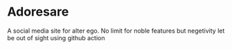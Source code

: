 # Adoresare
A social media site for alter ego. No limit for noble features but negetivity let be out of sight
using github action

